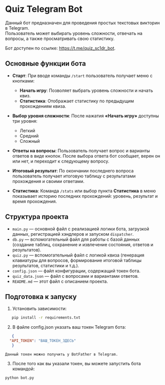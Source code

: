# Quiz Telegram Bot

Данный бот предназначен для проведения простых текстовых викторин в Telegram.  
Пользователь может выбирать уровень сложности, отвечать на вопросы, а также просматривать свою статистику.

Бот доступен по ссылке: https://t.me/quiz_sc1dr_bot.

## Основные функции бота

- **Старт**: При вводе команды `/start` пользователь получает меню с кнопками:
  - **Начать игру**: Позволяет выбрать уровень сложности и начать квиз.
  - **Статистика**: Отображает статистику по предыдущим прохождениям квиза.

- **Выбор уровня сложности**: После нажатия **«Начать игру»** доступны три уровня:
  - Легкий
  - Средний
  - Сложный

- **Ответы на вопросы**: Пользователь получает вопрос и варианты ответов в виде кнопок. После выбора ответа бот сообщает, верен он или нет, и переходит к следующему вопросу.

- **Итоговый результат**: По окончании последнего вопроса пользователь получает итоговую таблицу с результатами прохождения и своими ответами.

- **Статистика**: Команда `/stats` или выбор пункта **Статистика** в меню показывает историю последних прохождений: уровень, результат и время прохождения.

## Структура проекта

- `main.py` — основной файл с реализацией логики бота, загрузкой данных, регистрацией хэндлеров и запуском `dispatcher`.
- `db.py` — вспомогательный файл для работы с базой данных (создание таблиц, сохранение и извлечение состояния, ответов и результатов).
- `quiz.py` — вспомогательный файл с логикой квиза (генерация клавиатуры для вопросов, формирование итоговой таблицы результатов, статистики и т.д.).
- `config.json` — файл конфигурации, содержащий токен бота.
- `quiz_data.json` — файл с вопросами и вариантами ответов.
- `README.md` — этот файл с описанием проекта.

## Подготовка к запуску

1. Установить зависимости:
```bash
   pip install -r requirements.txt
```
2. В файле config.json указать ваш токен Telegram бота:

  ```json
     {
    "API_TOKEN": "ВАШ_ТОКЕН_ЗДЕСЬ"
     }
  ```
    Данный токен можно получить у BotFather в Telegram.
3. После того как вы указали токен, вы можете запустить бота командой:

```python
python bot.py
